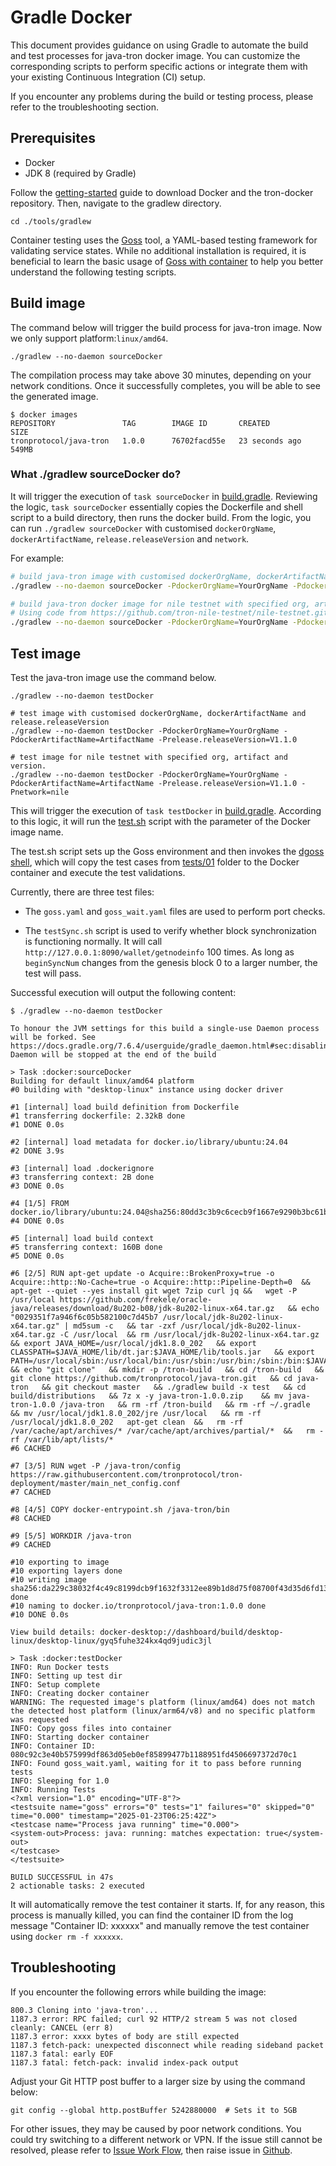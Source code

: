 # Gradle Docker
This document provides guidance on using Gradle to automate the build and test processes for java-tron docker image. You can customize the corresponding scripts to perform specific actions or integrate them with your existing Continuous Integration (CI) setup.

If you encounter any problems during the build or testing process, please refer to the troubleshooting section.

## Prerequisites

- Docker
- JDK 8 (required by Gradle)

Follow the [getting-started](https://github.com/tronprotocol/tron-docker/blob/main/README.md#getting-started) guide to download Docker and the tron-docker repository. Then, navigate to the gradlew directory.
```
cd ./tools/gradlew
```
Container testing uses the [Goss](https://github.com/goss-org/goss/blob/v0.4.9/README.md) tool, a YAML-based testing framework for validating service states. While no additional installation is required, it is beneficial to learn the basic usage of [Goss with container](https://goss.readthedocs.io/en/stable/container_image/) to help you better understand the following testing scripts.

## Build image

The command below will trigger the build process for java-tron image. Now we only support platform:`linux/amd64`.
```
./gradlew --no-daemon sourceDocker
```

The compilation process may take above 30 minutes, depending on your network conditions. Once it successfully completes, you will be able to see the generated image.
```
$ docker images
REPOSITORY               TAG        IMAGE ID       CREATED          SIZE
tronprotocol/java-tron   1.0.0      76702facd55e   23 seconds ago   549MB
```

### What ./gradlew sourceDocker do?

It will trigger the execution of `task sourceDocker` in [build.gradle](build.gradle). Reviewing the logic, `task sourceDocker` essentially copies the Dockerfile and shell script to a build directory, then runs the docker build. From the logic, you can run `./gradlew sourceDocker` with customised `dockerOrgName`, `dockerArtifactName`, `release.releaseVersion` and `network`.

For example:
```sh
# build java-tron image with customised dockerOrgName, dockerArtifactName and release.releaseVersion
./gradlew --no-daemon sourceDocker -PdockerOrgName=YourOrgName -PdockerArtifactName=ArtifactName -Prelease.releaseVersion=V1.1.0

# build java-tron docker image for nile testnet with specified org, artifact and version.
# Using code from https://github.com/tron-nile-testnet/nile-testnet.git
./gradlew --no-daemon sourceDocker -PdockerOrgName=YourOrgName -PdockerArtifactName=ArtifactName -Prelease.releaseVersion=V1.1.0 -Pnetwork=nile
```

## Test image

Test the java-tron image use the command below.
``` ssh
./gradlew --no-daemon testDocker

# test image with customised dockerOrgName, dockerArtifactName and release.releaseVersion
./gradlew --no-daemon testDocker -PdockerOrgName=YourOrgName -PdockerArtifactName=ArtifactName -Prelease.releaseVersion=V1.1.0

# test image for nile testnet with specified org, artifact and version.
./gradlew --no-daemon testDocker -PdockerOrgName=YourOrgName -PdockerArtifactName=ArtifactName -Prelease.releaseVersion=V1.1.0 -Pnetwork=nile
```
This will trigger the execution of `task testDocker` in [build.gradle](build.gradle). According to this logic, it will run the [test.sh](test.sh) script with the parameter of the Docker image name.

The test.sh script sets up the Goss environment and then invokes the [dgoss shell](tests/dgoss), which will copy the test cases from [tests/01](tests/01) folder to the Docker container and execute the test validations.

Currently, there are three test files:

- The `goss.yaml` and `goss_wait.yaml` files are used to perform port checks.

- The `testSync.sh` script is used to verify whether block synchronization is functioning normally. It will call `http://127.0.0.1:8090/wallet/getnodeinfo` 100 times. As long as `beginSyncNum` changes from the genesis block 0 to a larger number, the test will pass.

Successful execution will output the following content:
```
$ ./gradlew --no-daemon testDocker

To honour the JVM settings for this build a single-use Daemon process will be forked. See https://docs.gradle.org/7.6.4/userguide/gradle_daemon.html#sec:disabling_the_daemon.
Daemon will be stopped at the end of the build

> Task :docker:sourceDocker
Building for default linux/amd64 platform
#0 building with "desktop-linux" instance using docker driver

#1 [internal] load build definition from Dockerfile
#1 transferring dockerfile: 2.32kB done
#1 DONE 0.0s

#2 [internal] load metadata for docker.io/library/ubuntu:24.04
#2 DONE 3.9s

#3 [internal] load .dockerignore
#3 transferring context: 2B done
#3 DONE 0.0s

#4 [1/5] FROM docker.io/library/ubuntu:24.04@sha256:80dd3c3b9c6cecb9f1667e9290b3bc61b78c2678c02cbdae5f0fea92cc6734ab
#4 DONE 0.0s

#5 [internal] load build context
#5 transferring context: 160B done
#5 DONE 0.0s

#6 [2/5] RUN apt-get update -o Acquire::BrokenProxy=true -o Acquire::http::No-Cache=true -o Acquire::http::Pipeline-Depth=0  &&   apt-get --quiet --yes install git wget 7zip curl jq &&   wget -P /usr/local https://github.com/frekele/oracle-java/releases/download/8u202-b08/jdk-8u202-linux-x64.tar.gz   && echo "0029351f7a946f6c05b582100c7d45b7 /usr/local/jdk-8u202-linux-x64.tar.gz" | md5sum -c   && tar -zxf /usr/local/jdk-8u202-linux-x64.tar.gz -C /usr/local  && rm /usr/local/jdk-8u202-linux-x64.tar.gz   && export JAVA_HOME=/usr/local/jdk1.8.0_202   && export CLASSPATH=$JAVA_HOME/lib/dt.jar:$JAVA_HOME/lib/tools.jar   && export PATH=/usr/local/sbin:/usr/local/bin:/usr/sbin:/usr/bin:/sbin:/bin:$JAVA_HOME/bin   && echo "git clone"   && mkdir -p /tron-build   && cd /tron-build   && git clone https://github.com/tronprotocol/java-tron.git   && cd java-tron   && git checkout master   && ./gradlew build -x test   && cd build/distributions   && 7z x -y java-tron-1.0.0.zip    && mv java-tron-1.0.0 /java-tron   && rm -rf /tron-build   && rm -rf ~/.gradle   && mv /usr/local/jdk1.8.0_202/jre /usr/local   && rm -rf /usr/local/jdk1.8.0_202   apt-get clean  &&   rm -rf /var/cache/apt/archives/* /var/cache/apt/archives/partial/*  &&   rm -rf /var/lib/apt/lists/*
#6 CACHED

#7 [3/5] RUN wget -P /java-tron/config https://raw.githubusercontent.com/tronprotocol/tron-deployment/master/main_net_config.conf
#7 CACHED

#8 [4/5] COPY docker-entrypoint.sh /java-tron/bin
#8 CACHED

#9 [5/5] WORKDIR /java-tron
#9 CACHED

#10 exporting to image
#10 exporting layers done
#10 writing image sha256:da229c38032f4c49c8199dcb9f1632f3312ee89b1d8d75f08700f43d35d6fd13 done
#10 naming to docker.io/tronprotocol/java-tron:1.0.0 done
#10 DONE 0.0s

View build details: docker-desktop://dashboard/build/desktop-linux/desktop-linux/gyq5fuhe324kx4qd9judic3jl

> Task :docker:testDocker
INFO: Run Docker tests
INFO: Setting up test dir
INFO: Setup complete
INFO: Creating docker container
WARNING: The requested image's platform (linux/amd64) does not match the detected host platform (linux/arm64/v8) and no specific platform was requested
INFO: Copy goss files into container
INFO: Starting docker container
INFO: Container ID: 080c92c3e40b575999df863d05eb0ef85899477b1188951fd4506697372d70c1
INFO: Found goss_wait.yaml, waiting for it to pass before running tests
INFO: Sleeping for 1.0
INFO: Running Tests
<?xml version="1.0" encoding="UTF-8"?>
<testsuite name="goss" errors="0" tests="1" failures="0" skipped="0" time="0.000" timestamp="2025-01-23T06:25:42Z">
<testcase name="Process java running" time="0.000">
<system-out>Process: java: running: matches expectation: true</system-out>
</testcase>
</testsuite>

BUILD SUCCESSFUL in 47s
2 actionable tasks: 2 executed
```
It will automatically remove the test container it starts. If, for any reason, this process is manually killed, you can find the container ID from the log message "Container ID: xxxxxx" and manually remove the test container using `docker rm -f xxxxxx`.

## Troubleshooting

If you encounter the following errors while building the image:

```
800.3 Cloning into 'java-tron'...
1187.3 error: RPC failed; curl 92 HTTP/2 stream 5 was not closed cleanly: CANCEL (err 8)
1187.3 error: xxxx bytes of body are still expected
1187.3 fetch-pack: unexpected disconnect while reading sideband packet
1187.3 fatal: early EOF
1187.3 fatal: fetch-pack: invalid index-pack output
```

Adjust your Git HTTP post buffer to a larger size by using the command below:
```
git config --global http.postBuffer 5242880000  # Sets it to 5GB
```

For other issues, they may be caused by poor network conditions. You could try switching to a different network or VPN. If the issue still cannot be resolved, please refer to [Issue Work Flow](https://tronprotocol.github.io/documentation-en/developers/issue-workflow/#issue-work-flow), then raise issue in [Github](https://github.com/tronprotocol/tron-docker/issues).
